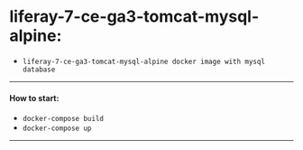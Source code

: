 # liferay-7-ce-ga3-tomcat-mysql-alpine:

* `liferay-7-ce-ga3-tomcat-mysql-alpine docker image with mysql database`

___

#### How to start:

* `docker-compose build`
* `docker-compose up`

___
